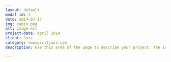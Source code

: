 ```yaml
---
layout: default
modal-id: 1
date: 2014-07-17
img: cabin.png
alt: image-alt
project-date: April 2014
client: Jazz
category: twospiritjazz.com
description: Use this area of the page to describe your project. The icon above is part of a free icon set by <a href="https://sellfy.com/p/8Q9P/jV3VZ/">Flat Icons</a>. On their website, you can download their free set with 16 icons, or you can purchase the entire set with 146 icons for only $12!

---
```

